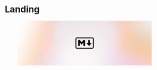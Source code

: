 # Landing



<figure><img src=".gitbook/assets/markdown.webp" alt=""><figcaption></figcaption></figure>



